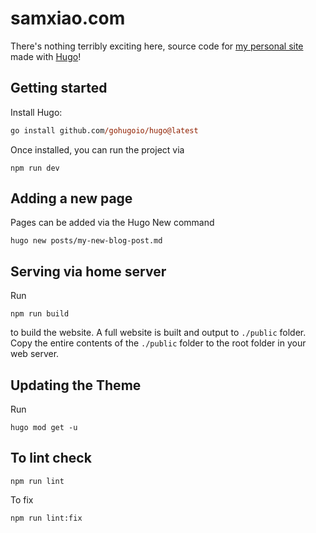 # samxiao.com

There's nothing terribly exciting here, source code for [my personal site] made with [Hugo]!

[my personal site]: https://samxiao.com
[Hugo]: https://gohugo.io/

## Getting started

Install Hugo:

```ps
go install github.com/gohugoio/hugo@latest
```

Once installed, you can run the project via

```shell
npm run dev
```

## Adding a new page

Pages can be added via the Hugo New command

```shell
hugo new posts/my-new-blog-post.md
```

## Serving via home server

Run

```shell
npm run build
```

to build the website. A full website is built and output to `./public` folder. Copy the entire contents of the `./public` folder to the root folder in your web server.

## Updating the Theme

Run

```shell
hugo mod get -u
```

## To lint check

```shell
npm run lint
```

To fix

```shell
npm run lint:fix
```
